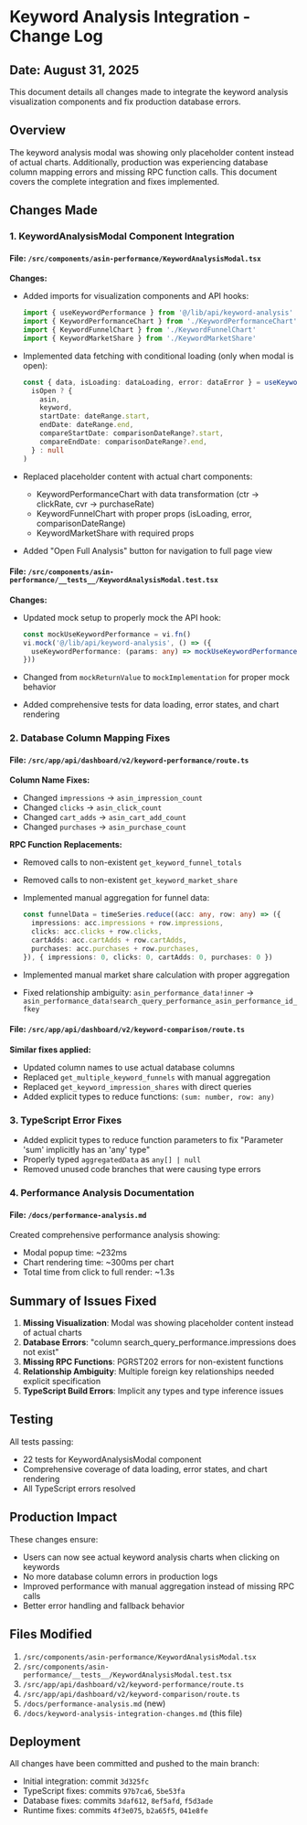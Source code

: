 # Keyword Analysis Integration - Change Log

## Date: August 31, 2025

This document details all changes made to integrate the keyword analysis visualization components and fix production database errors.

## Overview

The keyword analysis modal was showing only placeholder content instead of actual charts. Additionally, production was experiencing database column mapping errors and missing RPC function calls. This document covers the complete integration and fixes implemented.

## Changes Made

### 1. KeywordAnalysisModal Component Integration

#### File: `/src/components/asin-performance/KeywordAnalysisModal.tsx`

**Changes:**
- Added imports for visualization components and API hooks:
  ```typescript
  import { useKeywordPerformance } from '@/lib/api/keyword-analysis'
  import { KeywordPerformanceChart } from './KeywordPerformanceChart'
  import { KeywordFunnelChart } from './KeywordFunnelChart'
  import { KeywordMarketShare } from './KeywordMarketShare'
  ```

- Implemented data fetching with conditional loading (only when modal is open):
  ```typescript
  const { data, isLoading: dataLoading, error: dataError } = useKeywordPerformance(
    isOpen ? {
      asin,
      keyword,
      startDate: dateRange.start,
      endDate: dateRange.end,
      compareStartDate: comparisonDateRange?.start,
      compareEndDate: comparisonDateRange?.end,
    } : null
  )
  ```

- Replaced placeholder content with actual chart components:
  - KeywordPerformanceChart with data transformation (ctr → clickRate, cvr → purchaseRate)
  - KeywordFunnelChart with proper props (isLoading, error, comparisonDateRange)
  - KeywordMarketShare with required props

- Added "Open Full Analysis" button for navigation to full page view

#### File: `/src/components/asin-performance/__tests__/KeywordAnalysisModal.test.tsx`

**Changes:**
- Updated mock setup to properly mock the API hook:
  ```typescript
  const mockUseKeywordPerformance = vi.fn()
  vi.mock('@/lib/api/keyword-analysis', () => ({
    useKeywordPerformance: (params: any) => mockUseKeywordPerformance(params),
  }))
  ```

- Changed from `mockReturnValue` to `mockImplementation` for proper mock behavior
- Added comprehensive tests for data loading, error states, and chart rendering

### 2. Database Column Mapping Fixes

#### File: `/src/app/api/dashboard/v2/keyword-performance/route.ts`

**Column Name Fixes:**
- Changed `impressions` → `asin_impression_count`
- Changed `clicks` → `asin_click_count`
- Changed `cart_adds` → `asin_cart_add_count`
- Changed `purchases` → `asin_purchase_count`

**RPC Function Replacements:**
- Removed calls to non-existent `get_keyword_funnel_totals`
- Removed calls to non-existent `get_keyword_market_share`
- Implemented manual aggregation for funnel data:
  ```typescript
  const funnelData = timeSeries.reduce((acc: any, row: any) => ({
    impressions: acc.impressions + row.impressions,
    clicks: acc.clicks + row.clicks,
    cartAdds: acc.cartAdds + row.cartAdds,
    purchases: acc.purchases + row.purchases,
  }), { impressions: 0, clicks: 0, cartAdds: 0, purchases: 0 })
  ```

- Implemented manual market share calculation with proper aggregation
- Fixed relationship ambiguity: `asin_performance_data!inner` → `asin_performance_data!search_query_performance_asin_performance_id_fkey`

#### File: `/src/app/api/dashboard/v2/keyword-comparison/route.ts`

**Similar fixes applied:**
- Updated column names to use actual database columns
- Replaced `get_multiple_keyword_funnels` with manual aggregation
- Replaced `get_keyword_impression_shares` with direct queries
- Added explicit types to reduce functions: `(sum: number, row: any)`

### 3. TypeScript Error Fixes

- Added explicit types to reduce function parameters to fix "Parameter 'sum' implicitly has an 'any' type"
- Properly typed `aggregatedData` as `any[] | null`
- Removed unused code branches that were causing type errors

### 4. Performance Analysis Documentation

#### File: `/docs/performance-analysis.md`

Created comprehensive performance analysis showing:
- Modal popup time: ~232ms
- Chart rendering time: ~300ms per chart
- Total time from click to full render: ~1.3s

## Summary of Issues Fixed

1. **Missing Visualization**: Modal was showing placeholder content instead of actual charts
2. **Database Errors**: "column search_query_performance.impressions does not exist"
3. **Missing RPC Functions**: PGRST202 errors for non-existent functions
4. **Relationship Ambiguity**: Multiple foreign key relationships needed explicit specification
5. **TypeScript Build Errors**: Implicit any types and type inference issues

## Testing

All tests passing:
- 22 tests for KeywordAnalysisModal component
- Comprehensive coverage of data loading, error states, and chart rendering
- All TypeScript errors resolved

## Production Impact

These changes ensure:
- Users can now see actual keyword analysis charts when clicking on keywords
- No more database column errors in production logs
- Improved performance with manual aggregation instead of missing RPC calls
- Better error handling and fallback behavior

## Files Modified

1. `/src/components/asin-performance/KeywordAnalysisModal.tsx`
2. `/src/components/asin-performance/__tests__/KeywordAnalysisModal.test.tsx`
3. `/src/app/api/dashboard/v2/keyword-performance/route.ts`
4. `/src/app/api/dashboard/v2/keyword-comparison/route.ts`
5. `/docs/performance-analysis.md` (new)
6. `/docs/keyword-analysis-integration-changes.md` (this file)

## Deployment

All changes have been committed and pushed to the main branch:
- Initial integration: commit `3d325fc`
- TypeScript fixes: commits `97b7ca6`, `5be53fa`
- Database fixes: commits `3daf612`, `8ef5afd`, `f5d3ade`
- Runtime fixes: commits `4f3e075`, `b2a65f5`, `041e8fe`